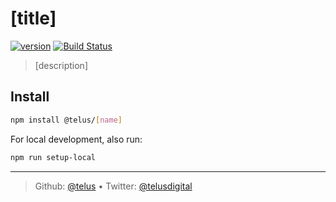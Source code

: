 # [title]

[![version][npm-image]][npm-url] [![Build Status][circle-image]][circle-url]

> [description]

## Install

```bash
npm install @telus/[name]
```

For local development, also run:

```bash
npm run setup-local
```

---

> Github: [@telus](https://github.com/telus) &bull;
> Twitter: [@telusdigital](https://twitter.com/telusdigital)

[circle-url]: https://circleci.com/gh/telus/[name]
[circle-image]: https://img.shields.io/circleci/project/github/telus/[name]/master.svg?style=for-the-badge&logo=circleci

[npm-url]: https://www.npmjs.com/package/@telus/[name]
[npm-image]: https://img.shields.io/npm/v/@telus/[name].svg?style=for-the-badge&logo=npm
